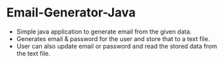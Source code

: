 # Email-Generator-Java
- Simple java application to generate email from the given data.
- Generates email & password for the user and store that to a text file. 
- User can also update email or password and read the stored data from the text file.
